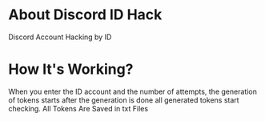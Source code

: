 # About Discord ID Hack
Discord Account Hacking by ID
# How It's Working?
When you enter the ID account and the number of attempts, the generation of tokens starts after the generation is done all generated tokens start checking.
All Tokens Are Saved in txt Files
